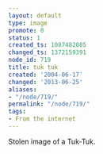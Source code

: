 ```yaml
---
layout: default
type: image
promote: 0
status: 1
created_ts: 1087482085
changed_ts: 1372159391
node_id: 719
title: tuk tuk
created: '2004-06-17'
changed: '2013-06-25'
aliases:
- "/node/719/"
permalink: "/node/719/"
tags:
- From the internet
---
```

Stolen image of a Tuk-Tuk.
